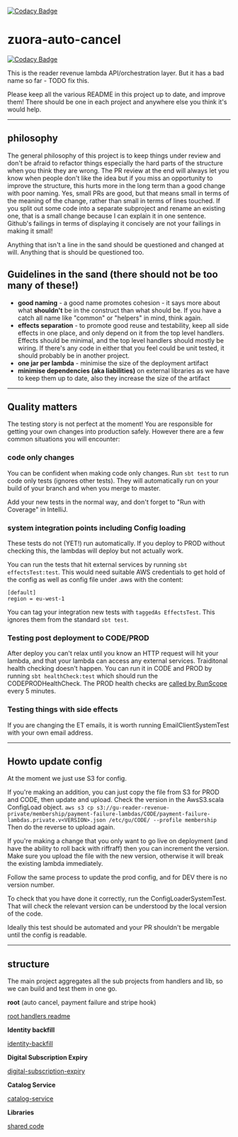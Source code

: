[![Codacy Badge](https://api.codacy.com/project/badge/Coverage/02af78419f69421396f090fea607ac3c)](https://www.codacy.com/app/johnduffell/zuora-auto-cancel?utm_source=github.com&utm_medium=referral&utm_content=guardian/zuora-auto-cancel&utm_campaign=Badge_Coverage)
# zuora-auto-cancel

[![Codacy Badge](https://api.codacy.com/project/badge/Grade/df83c14325bc4c29aeae7e529f49f8a9)](https://app.codacy.com/app/johnduffell/zuora-auto-cancel?utm_source=github.com&utm_medium=referral&utm_content=guardian/zuora-auto-cancel&utm_campaign=badger)

This is the reader revenue lambda API/orchestration layer.  But it has a bad name so far - TODO fix this. 

Please keep all the various README in this project up to date, and improve them!
There should be one in each project and anywhere else you think it's would help.

---

## philosophy
The general philosophy of this project is to keep things under review and don't be afraid to refactor things
especially the hard parts of the structure when you think they are wrong.
The PR review at the end will always let you know when people don't like the idea
but if you miss an opportunity to improve the structure, this hurts more in the long term than a good
change with poor naming.
Yes, small PRs are good, but that means small in terms of the meaning of the change, rather than small in terms
of lines touched.  If you split out some code into a separate subproject and rename an existing one,
that is a small change because I can explain it in one sentence.  Github's failings in terms
of displaying it concisely are not your failings in making it small!

Anything that isn't a line in the sand should be questioned and changed at will.
Anything that is should be questioned too.

## Guidelines in the sand (there should not be too many of these!)
- **good naming** - a good name promotes cohesion - it says more about what **shouldn't** be in the construct
than what should be.  If you have a catch all name like "common" or "helpers" in mind, think again.
- **effects separation** - to promote good reuse and testability, keep all side effects in one place, and only depend
on it from the top level handlers.  Effects should be minimal, and the top level handlers should mostly be wiring.
If there's any code in either that you feel could be unit tested, it should probably be in another project.
- **one jar per lambda** - minimise the size of the deployment artifact
- **minimise dependencies (aka liabilities)** on external libraries as we have to keep them up to date, also they increase the size of the artifact

---

## Quality matters
The testing story is not perfect at the moment!  You are responsible for getting your own changes into production safely.  However there are a few common situations you will encounter:

### code only changes
You can be confident when making code only changes.  Run `sbt test` to run code only tests (ignores other tests).
They will automatically run on your build of your branch and when you merge to master.

Add your new tests in the normal way, and don't forget to "Run with Coverage" in IntelliJ.

### system integration points including Config loading
These tests do not (YET!) run automatically.
If you deploy to PROD without checking this, the lambdas will deploy but not actually work.

You can run the tests that hit external services by running `sbt effectsTest:test`.
This would need suitable AWS credentials to get hold of the config as well as config file under .aws with the content:
```
[default]
region = eu-west-1
```
You can tag your integration new tests with `taggedAs EffectsTest`.  This ignores them from the standard `sbt test`.

### Testing post deployment to CODE/PROD
After deploy you can't relax until you know an HTTP request will hit your lambda, and that your lambda can access any external services.
Traiditonal health checking doesn't happen.  You can run it in CODE and PROD by running `sbt healthCheck:test` which should run the CODEPRODHealthCheck.
The PROD health checks are [called by RunScope](https://www.runscope.com/radar/wrb0ytfjy4a4) every 5 minutes.


### Testing things with side effects
If you are changing the ET emails, it is worth running EmailClientSystemTest with your own email address.

---

## Howto update config
At the moment we just use S3 for config.

If you're making an addition, you can just copy the file from S3 for PROD and CODE, then update and upload.
Check the version in the AwsS3.scala ConfigLoad object.
`aws s3 cp s3://gu-reader-revenue-private/membership/payment-failure-lambdas/CODE/payment-failure-lambdas.private.v<VERSION>.json /etc/gu/CODE/ --profile membership`
Then do the reverse to upload again.

If you're making a change that you only want to go live on deployment (and have the ability to roll back
with riffraff) then you can increment the version.  Make sure you upload the file with the new version,
otherwise it will break the existing lambda immediately.

Follow the same process to update the prod config, and for DEV there is no version number.

To check that you have done it correctly, run the ConfigLoaderSystemTest.
That will check the relevant version can be understood by the local version of the code.

Ideally this test should be automated and your PR shouldn't be mergable until the config is readable.

---

## structure
The main project aggregates all the sub projects from handlers and lib, so we can build and test them in one go.

**root** (auto cancel, payment failure and stripe hook)

[root handlers readme](handlers/root.md)

**Identity backfill**

[identity-backfill](handlers/identity-backfill/)

**Digital Subscription Expiry**

[digital-subscription-expiry](handlers/digital-subscription-expiry)

**Catalog Service**

[catalog-service](handlers/catalog-service)

**Libraries**

[shared code](lib/)
